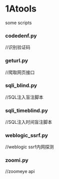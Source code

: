# 1Atools

some scripts

### codedenf.py       
//识别验证码

### geturl.py
//爬取网页接口

### sqli_blind.py
//SQL注入盲注脚本

### sqli_timeblind.py
//SQL注入时间盲注脚本

### weblogic_ssrf.py
//weblogic ssrf内网探测

### zoomi.py
//zoomeye api
